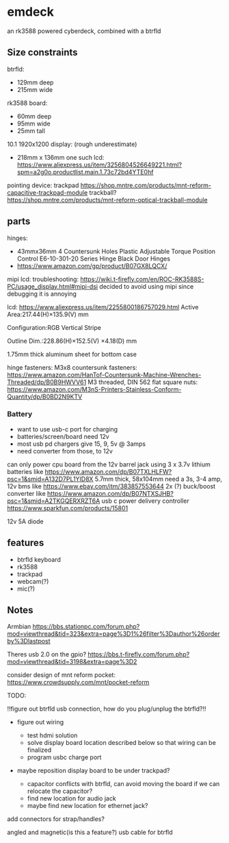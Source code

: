 # emdeck

an rk3588 powered cyberdeck, combined with a btrfld



## Size constraints

btrfld:
- 129mm deep
- 215mm wide

rk3588 board:
- 60mm deep
- 95mm wide
- 25mm tall

10.1 1920x1200 display:
(rough underestimate)
- 218mm x 136mm
one such lcd: https://www.aliexpress.us/item/3256804526649221.html?spm=a2g0o.productlist.main.1.73c72bd4YTE0hf

pointing device:
trackpad https://shop.mntre.com/products/mnt-reform-capacitive-trackpad-module
trackball? https://shop.mntre.com/products/mnt-reform-optical-trackball-module

## parts
hinges:
- 43mmx36mm 4 Countersunk Holes Plastic Adjustable Torque Position Control E6-10-301-20 Series Hinge Black Door Hinges
- https://www.amazon.com/gp/product/B07GX8LQCX/

mipi lcd:
troubleshooting:
https://wiki.t-firefly.com/en/ROC-RK3588S-PC/usage_display.html#mipi-dsi
decided to avoid using mipi since debugging it is annoying

lcd:
https://www.aliexpress.us/item/2255800186757029.html
Active Area:217.44(H)×135.9(V) mm

Configuration:RGB Vertical Stripe

Outline Dim.:228.86(H)×152.5(V) ×4.18(D) mm

1.75mm thick aluminum sheet for bottom case


hinge fasteners:
M3x8 countersunk fasteners: https://www.amazon.com/HanTof-Countersunk-Machine-Wrenches-Threaded/dp/B0B9HWVV61
M3 threaded, DIN 562 flat square nuts: https://www.amazon.com/M3nS-Printers-Stainless-Conform-Quantity/dp/B0BD2N9KTV


### Battery
- want to use usb-c port for charging
- batteries/screen/board need 12v
- most usb pd chargers give 15, 9, 5v @ 3amps
- need converter from those, to 12v

can only power cpu board from the 12v barrel jack
using 3 x 3.7v  lithium batteries
like
https://www.amazon.com/dp/B07TXLHLFW?psc=1&smid=A132D7PL1YID8X
5.7mm thick, 58x104mm
need a 3s, 3-4 amp, 12v bms like
https://www.ebay.com/itm/383857553644
2x (?) buck/boost converter like
https://www.amazon.com/dp/B07NTXSJHB?psc=1&smid=A2TKGQERXRZT6A
usb c power delivery controller
https://www.sparkfun.com/products/15801

12v 5A diode

## features
- btrfld keyboard
- rk3588
- trackpad
- webcam(?)
- mic(?)


## Notes
Armbian
https://bbs.stationpc.com/forum.php?mod=viewthread&tid=323&extra=page%3D1%26filter%3Dauthor%26orderby%3Dlastpost

Theres usb 2.0 on the gpio?
https://bbs.t-firefly.com/forum.php?mod=viewthread&tid=3198&extra=page%3D2

consider design of mnt reform pocket:
https://www.crowdsupply.com/mnt/pocket-reform

TODO:

!!figure out btrfld usb connection, how do you plug/unplug the btrfld?!!

- figure out wiring
  - test hdmi solution
  - solve display board location described below so that wiring can be finalized
  - program usbc charge port

- maybe reposition display board to be under trackpad?
  - capacitor conflicts with btrfld, can avoid moving the board if we can relocate the capacitor?
  - find new location for audio jack
  - maybe find new location for ethernet jack?

add connectors for strap/handles?

angled and magnetic(is this a feature?) usb cable for btrfld


